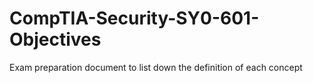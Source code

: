 # CompTIA-Security-SY0-601-Objectives
Exam preparation document to list down the definition of each concept
